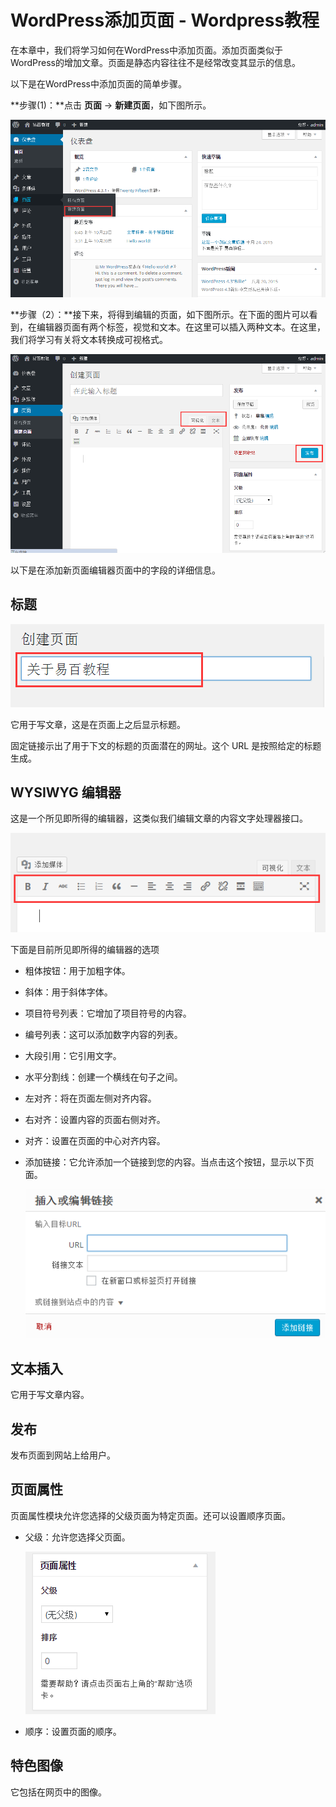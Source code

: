 # WordPress添加页面 - Wordpress教程

在本章中，我们将学习如何在WordPress中添加页面。添加页面类似于WordPress的增加文章。页面是静态内容往往不是经常改变其显示的信息。

以下是在WordPress中添加页面的简单步骤。

**步骤(1)：**点击 **页面** -&gt; **新建页面**，如下图所示。

![](../img/1-1510241S53A53.png)

**步骤（2）：**接下来，将得到编辑的页面，如下图所示。在下面的图片可以看到，在编辑器页面有两个标签，视觉和文本。在这里可以插入两种文本。在这里，我们将学习有关将文本转换成可视格式。

![](../img/1-1510241T131559.png)

以下是在添加新页面编辑器页面中的字段的详细信息。

## 标题

![](../img/1-1510241TSa35.png)

它用于写文章，这是在页面上之后显示标题。

固定链接示出了用于下文的标题的页面潜在的网址。这个 URL 是按照给定的标题生成。

## WYSIWYG 编辑器

这是一个所见即所得的编辑器，这类似我们编辑文章的内容文字处理器接口。

![](../img/1-1510241T933J2.png)

下面是目前所见即所得的编辑器的选项

*   粗体按钮：用于加粗字体。

*   斜体：用于斜体字体。

*   项目符号列表：它增加了项目符号的内容。

*   编号列表：这可以添加数字内容的列表。

*   大段引用：它引用文字。

*   水平分割线：创建一个横线在句子之间。

*   左对齐：将在页面左侧对齐内容。

*   右对齐：设置内容的页面右侧对齐。

*   对齐：设置在页面的中心对齐内容。

*   添加链接：它允许添加一个链接到您的内容。当点击这个按钮，显示以下页面。

    ![](../img/1-1510241U31VA.png)

## 文本插入

它用于写文章内容。

## 发布

发布页面到网站上给用户。

## 页面属性

页面属性模块允许您选择的父级页面为特定页面。还可以设置顺序页面。

*   父级：允许您选择父页面。

    ![](../img/1-1510241TA3Z3.png)
*   顺序：设置页面的顺序。

## 特色图像

它包括在网页中的图像。

 